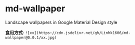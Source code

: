 # md-wallpaper
Landscape wallpapers in Google Material Design style

**食用方式**: `![xx](https://cdn.jsdelivr.net/gh/Linhk1606/md-wallpaper@0.0.1/xx.jpg)`
